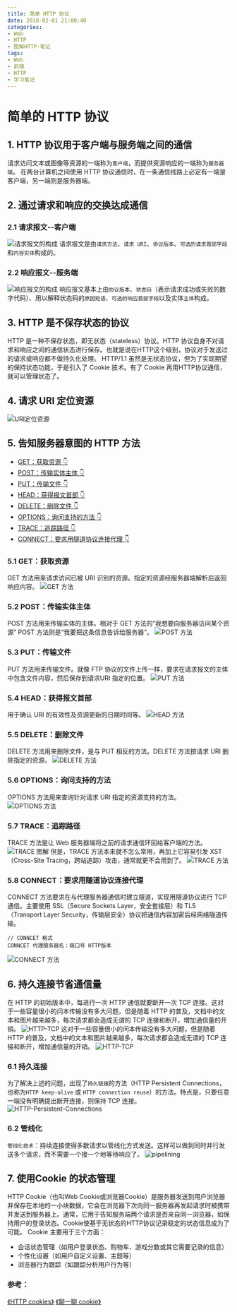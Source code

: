 ```yaml
---
title: 简单 HTTP 协议
date: 2018-02-01 21:00:40
categories:
- Web
- HTTP
- 图解HTTP-笔记
tags:
- Web
- 前端
- HTTP
- 学习笔记
---
```

# 简单的 HTTP 协议

## 1. HTTP 协议用于客户端与服务端之间的通信

请求访问文本或图像等资源的一端称为`客户端`，而提供资源响应的一端称为`服务器端`。
在两台计算机之间使用 HTTP 协议通信时，在一条通信线路上必定有一端是客户端，另一端则是服务器端。

## 2. 通过请求和响应的交换达成通信

### 2.1 请求报文--客户端

![请求报文的构成](Http-Chapter-2/request-URI.png "请求报文的构成")
请求报文是由`请求方法`、`请求 URI`、`协议版本`、`可选的请求首部字段`和`内容实体`构成的。
<!-- more -->

### 2.2 响应报文--服务端

![响应报文的构成](Http-Chapter-2/answer.png "响应报文的构成")
响应报文基本上由`协议版本`、`状态码`（表示请求成功或失败的数字代码）、用以解释状态码的`原因短语`、`可选的响应首部字段`以及实体`主体`构成。

## 3. HTTP 是不保存状态的协议

HTTP 是一种不保存状态，即无状态（stateless）协议。HTTP 协议自身不对请求和响应之间的通信状态进行保存。也就是说在HTTP这个级别，协议对于发送过的请求或响应都不做持久化处理。
HTTP/1.1 虽然是无状态协议，但为了实现期望的保持状态功能，于是引入了 Cookie 技术。有了 Cookie 再用HTTP协议通信，就可以管理状态了。

## 4. 请求 URI 定位资源

![URI定位资源](Http-Chapter-2/HTTP-URI.png "HTTP协议使用URI让客户端定位到资源")

## 5. 告知服务器意图的 HTTP 方法

- <a href="#1">GET：获取资源 :point_down:</a>
- <a href="#2">POST：传输实体主体 :point_down:</a>
- <a href="#3">PUT：传输文件 :point_down:</a>
- <a href="#4">HEAD：获得报文首部 :point_down:</a>
- <a href="#5">DELETE：删除文件 :point_down:</a>
- <a href="#6">OPTIONS：询问支持的方法 :point_down:</a>
- <a href="#7">TRACE：追踪路径 :point_down:</a>
- <a href="#8">CONNECT：要求用隧道协议连接代理 :point_down:</a>

### 5.1 <a name="1">GET：获取资源</a>

GET 方法用来请求访问已被 URI 识别的资源。指定的资源经服务器端解析后返回响应内容。
![GET 方法](Http-Chapter-2/GET.png "使用 GET 方法请求-响应的例子")

### 5.2 <a name="2">POST：传输实体主体</a>

POST 方法用来传输实体的主体。相对于 GET 方法的“我想要向服务器访问某个资源” POST 方法则是“我要把这条信息告诉给服务器”。
![POST 方法](Http-Chapter-2/GET.png "使用 POST 方法请求-响应的例子")

### 5.3 <a name="3">PUT：传输文件</a>

PUT 方法用来传输文件。就像 FTP 协议的文件上传一样，要求在请求报文的主体中包含文件内容，然后保存到请求URI 指定的位置。
![PUT 方法](Http-Chapter-2/PUT.png "使用 PUT 方法请求-响应的例子")

### 5.4 <a name="4">HEAD：获得报文首部</a>

用于确认 URI 的有效性及资源更新的日期时间等。
![HEAD 方法](Http-Chapter-2/HEAD.png "使用 PUHEADT 方法请求-响应的例子")

### 5.5 <a name="5">DELETE：删除文件</a>

DELETE 方法用来删除文件，是与 PUT 相反的方法。DELETE 方法按请求 URI 删除指定的资源。
![DELETE 方法](Http-Chapter-2/DELETE.png "使用 DELETE 方法请求-响应的例子")

### 5.6 <a name="6">OPTIONS：询问支持的方法</a>

OPTIONS 方法用来查询针对请求 URI 指定的资源支持的方法。
![OPTIONS 方法](Http-Chapter-2/DELETE.png "使用 OPTIONS 方法请求-响应的例子")

### 5.7 <a name="7">TRACE：追踪路径</a>

TRACE 方法是让 Web 服务器端将之前的请求通信环回给客户端的方法。
![TRACE 图解](Http-Chapter-2/TRACE-1.png "TEACE 图解")
但是，TRACE 方法本来就不怎么常用，再加上它容易引发 XST（Cross-Site Tracing，跨站追踪）攻击，通常就更不会用到了。
![TRACE 方法](Http-Chapter-2/TRACE-2.png "使用 TRACE 方法请求-响应的例子")

### 5.8 <a name="8">CONNECT：要求用隧道协议连接代理</a>

CONNECT 方法要求在与代理服务器通信时建立隧道，实现用隧道协议进行 TCP 通信。主要使用 SSL（Secure Sockets Layer，安全套接层）和 TLS（Transport Layer Security，传输层安全）协议把通信内容加密后经网络隧道传输。
```
// CONNCET 格式
CONNCET 代理服务器名：端口号 HTTP版本
```
![CONNECT 方法](Http-Chapter-2/CONNECT.png "使用 CONNECT 方法请求-响应的例子")

## 6. 持久连接节省通信量

在 HTTP 的初始版本中，每进行一次 HTTP 通信就要断开一次 TCP 连接。这对于一些容量很小的问本传输没有多大问题，但是随着 HTTP 的普及，文档中的文本和图片越来越多，每次请求都会造成无谓的 TCP 连接和断开，增加通信量的开销。
![HTTP-TCP](Http-Chapter-2/HTTP-TCP.png "HTTP 初始版本中的请求图")
这对于一些容量很小的问本传输没有多大问题，但是随着 HTTP 的普及，文档中的文本和图片越来越多，每次请求都会造成无谓的 TCP 连接和断开，增加通信量的开销。
![HTTP-TCP](Http-Chapter-2/HTTP-TCP-2.png "HTTP 初始版本中的请求图")

### 6.1 持久连接

为了解决上述的问题，出现了`持久链接`的方法（HTTP Persistent Connections，也称为`HTTP keep-alive` 或 `HTTP connection reuse`）的方法。特点是，只要任意一端没有明确提出断开连接，则保持 TCP 连接。
![HTTP-Persistent-Connections](Http-Chapter-2/HTTP-Persistent-Connections.png "图：持久连接旨在建立1 次TCP 连接后进行多次请求和响应的交互")

### 6.2 管线化

`管线化技术`：持续连接使得多数请求以管线化方式发送。这样可以做到同时并行发送多个请求，而不需要一个接一个地等待响应了。
![pipelining](Http-Chapter-2/pipelining.png "图：不等待响应，直接发送下一个请求")

## 7. 使用Cookie 的状态管理

HTTP Cookie（也叫Web Cookie或浏览器Cookie）是服务器发送到用户浏览器并保存在本地的一小块数据，它会在浏览器下次向同一服务器再发起请求时被携带并发送到服务器上。通常，它用于告知服务端两个请求是否来自同一浏览器，如保持用户的登录状态。Cookie使基于无状态的HTTP协议记录稳定的状态信息成为了可能。
Cookie 主要用于三个方面：

- 会话状态管理（如用户登录状态、购物车、游戏分数或其它需要记录的信息）
- 个性化设置（如用户自定义设置、主题等）
- 浏览器行为跟踪（如跟踪分析用户行为等）

### 参考：

[《HTTP cookies》](https://developer.mozilla.org/zh-CN/docs/Web/HTTP/Cookies)
[《聊一聊 cookie》](https://segmentfault.com/a/1190000004556040)